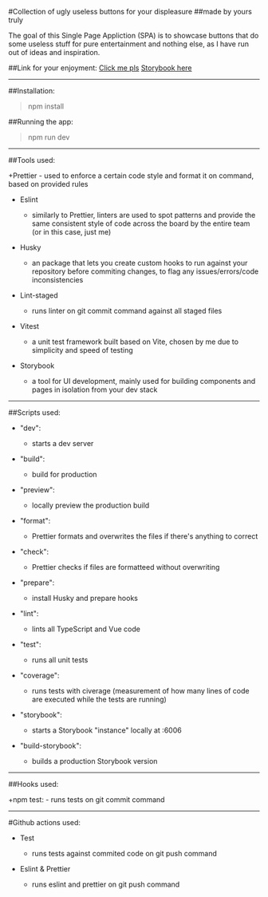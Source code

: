 #Collection of ugly useless buttons for your displeasure
##made by yours truly

The goal of this Single Page Appliction (SPA) is to showcase buttons that
do some useless stuff for pure entertainment and nothing else, as I have
run out of ideas and inspiration.

##Link for your enjoyment:
[Click me pls](https://zesty-lily-41decc.netlify.app)
[Storybook here](https://63ed1e7029d46728c55748d3-glllkecjkg.chromatic.com/?path=/story/example-button--primary)

---

##Installation:

> npm install

##Running the app:

> npm run dev

---

##Tools used:

+Prettier - used to enforce a certain code style and format it on command, based
on provided rules

- Eslint

  - similarly to Prettier, linters are used to spot patterns and provide
    the same consistent style of code across the board by the entire team
    (or in this case, just me)

- Husky

  - an package that lets you create custom hooks to run against your repository
    before commiting changes, to flag any issues/errors/code inconsistencies

- Lint-staged

  - runs linter on git commit command against all staged files

- Vitest

  - a unit test framework built based on Vite, chosen by me due to simplicity
    and speed of testing

- Storybook
  - a tool for UI development, mainly used for building components and pages
    in isolation from your dev stack

---

##Scripts used:

- "dev":

  - starts a dev server

- "build":

  - build for production

- "preview":

  - locally preview the production build

- "format":

  - Prettier formats and overwrites the files if there's anything to correct

- "check":

  - Prettier checks if files are formatteed without overwriting

- "prepare":

  - install Husky and prepare hooks

- "lint":

  - lints all TypeScript and Vue code

- "test":

  - runs all unit tests

- "coverage":

  - runs tests with civerage (measurement of how many lines of code are
    executed while the tests are running)

- "storybook":

  - starts a Storybook "instance" locally at :6006

- "build-storybook":
  - builds a production Storybook version

---

##Hooks used:

+npm test: - runs tests on git commit command

---

#Github actions used:

- Test

  - runs tests against commited code on git push command

- Eslint & Prettier
  - runs eslint and prettier on git push command
